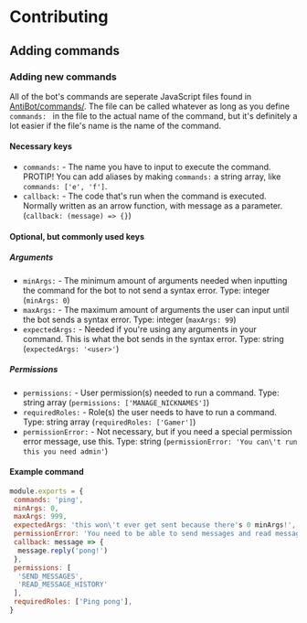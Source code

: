 # Contributing
## Adding commands
### Adding new commands
All of the bot's commands are seperate JavaScript files found in [AntiBot/commands/](https://github.com/antisynth/AntiBot/tree/main/commands).
The file can be called whatever as long as you define `commands: ` in the file to the actual name of the command, but it's definitely a lot easier if the file's name is the name of the command.
#### Necessary keys
 * `commands:` - The name you have to input to execute the command. PROTIP! You can add aliases by making `commands:` a string array, like `commands: ['e', 'f']`.
 * `callback:` - The code that's run when the command is executed. Normally written as an arrow function, with message as a parameter. (`callback: (message) => {}`)
#### Optional, but commonly used keys
 ##### Arguments
  * `minArgs:` - The minimum amount of arguments needed when inputting the command for the bot to not send a syntax error. Type: integer (`minArgs: 0`)
  * `maxArgs:` - The maximum amount of arguments the user can input until the bot sends a syntax error. Type: integer (`maxArgs: 99`)
  * `expectedArgs:` - Needed if you're using any arguments in your command. This is what the bot sends in the syntax error. Type: string (`expectedArgs: '<user>'`)
 ##### Permissions
  * `permissions:` - User permission(s) needed to run a command. Type: string array (`permissions: ['MANAGE_NICKNAMES']`)
  * `requiredRoles:` - Role(s) the user needs to have to run a command. Type: string array (`requiredRoles: ['Gamer']`)
  * `permissionError:` - Not necessary, but if you need a special permission error message, use this. Type: string (`permissionError: 'You can\'t run this you need admin'`)
#### Example command
 ```js
 module.exports = {
  commands: 'ping',
  minArgs: 0,
  maxArgs: 999,
  expectedArgs: 'this won\'t ever get sent because there's 0 minArgs!',
  permissionError: 'You need to be able to send messages and read message history to use this command!',
  callback: message => {
   message.reply('pong!')
  },
  permissions: [
   'SEND_MESSAGES',
   'READ_MESSAGE_HISTORY'
  ],
  requiredRoles: ['Ping pong'],
 }
 ```
